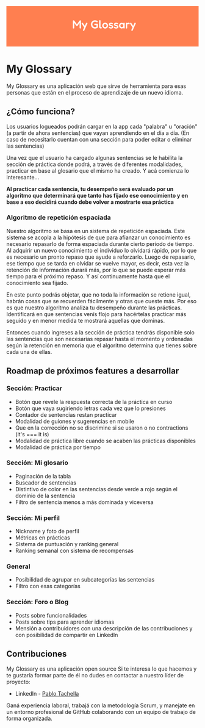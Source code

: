 ![](./src/assets/imges/portada-my-glossary.png)

# My Glossary

My Glossary es una aplicación web que sirve de herramienta para esas personas que están en el proceso de aprendizaje de un nuevo idioma.


## ¿Cómo funciona?

Los usuarios logueados podrán cargar en la app cada "palabra" u "oración" (a partir de ahora sentencias) que vayan aprendiendo en el día a día. (En caso de necesitarlo cuentan con una sección para poder editar o eliminar las sentencias)

Una vez que el usuario ha cargado algunas sentencias se le habilita la sección de práctica donde podrá, a través de diferentes modalidades, practicar en base al glosario que el mismo ha creado. Y acá comienza lo interesante...

**Al practicar cada sentencia, tu desempeño será evaluado por un algoritmo que determinará que tanto has fijado ese conocimiento y en base a eso decidirá cuando debe volver a mostrarte esa práctica**

### Algoritmo de repetición espaciada

Nuestro algoritmo se basa en un sistema de repetición espaciada. Este sistema se acopla a la hipótesis de que para afianzar un conocimiento es necesario repasarlo de forma espaciada durante cierto periodo de tiempo. 
Al adquirir un nuevo conocimiento el individuo lo olvidará rápido, por lo que es necesario un pronto repaso que ayude a reforzarlo. 
Luego de repasarlo, ese tiempo que se tarda en olvidar se vuelve mayor, es decir, esta vez la retención de información durará más, por lo que se puede esperar más tiempo para el próximo repaso. Y así continuamente hasta que el conocimiento sea fijado.

En este punto podrás objetar, que no toda la información se retiene igual, habrán cosas que se recuerden fácilmente y otras que cueste más. Por eso es que nuestro algoritmo analiza tu desempeño durante las prácticas. Identificará en que sentencias venís flojo para hacértelas practicar más seguido y en menor medida te mostrará aquellas que dominas.

Entonces cuando ingreses a la sección de práctica tendrás disponible solo las sentencias que son necesarias repasar hasta el momento y ordenadas según la retención en memoria que el algoritmo determina que tienes sobre cada una de ellas.

## Roadmap de próximos features a desarrollar

### Sección: Practicar

- Botón que revele la respuesta correcta de la práctica en curso
- Botón que vaya sugiriendo letras cada vez que lo presiones
- Contador de sentencias restan practicar
- Modalidad de guiones y sugerencias en mobile
- Que en la corrección no se discrimine si se usaron o no contractions (it's === it is)
- Modalidad de práctica libre cuando se acaben las prácticas disponibles
- Modalidad de práctica por tiempo

### Sección: Mi glosario

- Paginación de la tabla
- Buscador de sentencias
- Distintivo de color en las sentencias desde verde a rojo según el dominio de la sentencia
- Filtro de sentencia menos a más dominada y viceversa

### Sección: Mi perfil

- Nickname y foto de perfil
- Métricas en prácticas
- Sistema de puntuación y ranking general
- Ranking semanal con sistema de recompensas

### General

- Posibilidad de agrupar en subcategorías las sentencias
- Filtro con esas categorías

### Sección: Foro o Blog

- Posts sobre funcionalidades
- Posts sobre tips para aprender idiomas
- Mensión a contribuidores con una descripción de las contribuciones y con posibilidad de compartir en LinkedIn

## Contribuciones

My Glossary es una aplicación open source 
Si te interesa lo que hacemos y te gustaría formar parte de él no dudes en contactar a nuestro líder de proyecto: 
- LinkedIn - [Pablo Tachella](https://www.linkedin.com/in/pablo-tachella-dev/) 

Ganá experiencia laboral, trabajá con la metodología Scrum, y manejate en un entorno profesional de GitHub colaborando con un equipo de trabajo de forma organizada. 